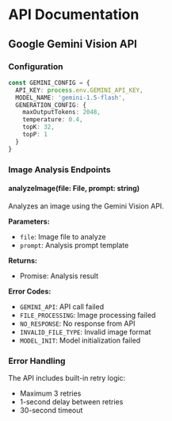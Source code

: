 # API Documentation

## Google Gemini Vision API

### Configuration

```typescript
const GEMINI_CONFIG = {
  API_KEY: process.env.GEMINI_API_KEY,
  MODEL_NAME: 'gemini-1.5-flash',
  GENERATION_CONFIG: {
    maxOutputTokens: 2048,
    temperature: 0.4,
    topK: 32,
    topP: 1
  }
}
```

### Image Analysis Endpoints

#### analyzeImage(file: File, prompt: string)

Analyzes an image using the Gemini Vision API.

**Parameters:**
- `file`: Image file to analyze
- `prompt`: Analysis prompt template

**Returns:**
- Promise<string>: Analysis result

**Error Codes:**
- `GEMINI_API`: API call failed
- `FILE_PROCESSING`: Image processing failed
- `NO_RESPONSE`: No response from API
- `INVALID_FILE_TYPE`: Invalid image format
- `MODEL_INIT`: Model initialization failed

### Error Handling

The API includes built-in retry logic:
- Maximum 3 retries
- 1-second delay between retries
- 30-second timeout
